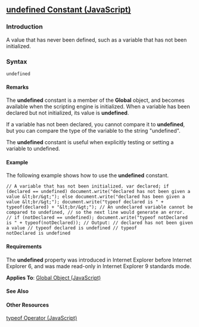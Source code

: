 ## [undefined Constant (JavaScript)](undefined-Constant.html)

### Introduction 

 A value that has never been defined, such as a variable that has not been initialized.

### Syntax 

```
undefined
```

#### Remarks 

<div id="languageReferenceRemarksSection" class="section" name="collapseableSection" style="">
  <p xmlns:util="util">
    The <b>undefined</b> constant is a member of the <b>Global</b> object, and becomes available when the scripting engine is initialized. When a variable has been declared but not initialized, its
    value is <b>undefined</b>.
  </p>
  <p xmlns:util="util">
    If a variable has not been declared, you cannot compare it to <b>undefined</b>, but you can compare the type of the variable to the string "undefined".
  </p>
  <p xmlns:util="util">
    The <b>undefined</b> constant is useful when explicitly testing or setting a variable to undefined.
  </p>
</div>

#### Example 

<p xmlns:util="util">
  The following example shows how to use the <b>undefined</b> constant.
</p>

```
// A variable that has not been initialized. var declared; if (declared == undefined) document.write("declared has not been given a value &lt;br/&gt;"); else document.write("declared has been given a
value &lt;br/&gt;"); document.write("typeof declared is " + typeof(declared) + "&lt;br/&gt;"); // An undeclared variable cannot be compared to undefined, // so the next line would generate an error.
// if (notDeclared == undefined); document.write("typeof notDeclared is " + typeof(notDeclared)); // Output: // declared has not been given a value // typeof declared is undefined // typeof
notDeclared is undefined
```

#### Requirements 

<div id="requirementsTitleSection" class="section" name="collapseableSection" style="">
  <p xmlns:util="util">
    The <b>undefined</b> property was introduced in Internet Explorer before Internet Explorer 6, and was made read-only in Internet Explorer 9 standards mode.
  </p>
  <p xmlns:util="util">
    <b>Applies To</b>: <span sdata="link"><a href="81a40cad-9354-4e38-8ad0-83fc4257baee.htm">Global Object (JavaScript)</a></span>
  </p>
</div>

#### See Also 

<div id="seeAlsoSection" class="section" name="collapseableSection" style="">
  <h4 class="subHeading">
    Other Resources
  </h4>
  <div class="seeAlsoStyle">
    <span sdata="link" xmlns:util="util"><a href="ee8a1036-119f-486f-b034-b07bdba87f0c.htm">typeof Operator (JavaScript)</a></span>
  </div>
</div>

